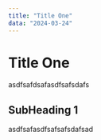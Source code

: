 ```yaml
---
title: "Title One"
data: "2024-03-24"
---
```


# Title One

asdfsafdsafasdfsafsdafs

## SubHeading 1

asdfsafasdfsafsafsdafsad
